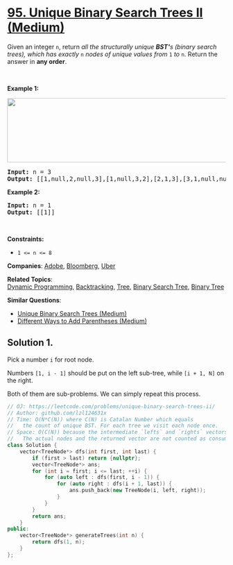 # [95. Unique Binary Search Trees II (Medium)](https://leetcode.com/problems/unique-binary-search-trees-ii)

<p>Given an integer <code>n</code>, return <em>all the structurally unique <strong>BST'</strong>s (binary search trees), which has exactly </em><code>n</code><em> nodes of unique values from</em> <code>1</code> <em>to</em> <code>n</code>. Return the answer in <strong>any order</strong>.</p>
<p>&nbsp;</p>
<p><strong class="example">Example 1:</strong></p>
<img alt="" src="https://assets.leetcode.com/uploads/2021/01/18/uniquebstn3.jpg" style="width: 600px; height: 148px;">
<pre><strong>Input:</strong> n = 3
<strong>Output:</strong> [[1,null,2,null,3],[1,null,3,2],[2,1,3],[3,1,null,null,2],[3,2,null,1]]
</pre>
<p><strong class="example">Example 2:</strong></p>
<pre><strong>Input:</strong> n = 1
<strong>Output:</strong> [[1]]
</pre>
<p>&nbsp;</p>
<p><strong>Constraints:</strong></p>
<ul>
	<li><code>1 &lt;= n &lt;= 8</code></li>
</ul>

**Companies**:
[Adobe](https://leetcode.com/company/adobe), [Bloomberg](https://leetcode.com/company/bloomberg), [Uber](https://leetcode.com/company/uber)

**Related Topics**:  
[Dynamic Programming](https://leetcode.com/tag/dynamic-programming/), [Backtracking](https://leetcode.com/tag/backtracking/), [Tree](https://leetcode.com/tag/tree/), [Binary Search Tree](https://leetcode.com/tag/binary-search-tree/), [Binary Tree](https://leetcode.com/tag/binary-tree/)

**Similar Questions**:
* [Unique Binary Search Trees (Medium)](https://leetcode.com/problems/unique-binary-search-trees/)
* [Different Ways to Add Parentheses (Medium)](https://leetcode.com/problems/different-ways-to-add-parentheses/)

## Solution 1.

Pick a number `i` for root node.

Numbers `[1, i - 1]` should be put on the left sub-tree, while `[i + 1, N]` on the right.

Both of them are sub-problems. We can simply repeat this process.

```cpp
// OJ: https://leetcode.com/problems/unique-binary-search-trees-ii/
// Author: github.com/lzl124631x
// Time: O(N*C(N)) where C(N) is Catalan Number which equals
//   the count of unique BST. For each tree we visit each node once.
// Space: O(C(N)) because the intermediate `lefts` and `rights` vectors.
//   The actual nodes and the returned vector are not counted as consumptions.
class Solution {
    vector<TreeNode*> dfs(int first, int last) {
        if (first > last) return {nullptr};
        vector<TreeNode*> ans;
        for (int i = first; i <= last; ++i) {
            for (auto left : dfs(first, i - 1)) {
                for (auto right : dfs(i + 1, last)) {
                    ans.push_back(new TreeNode(i, left, right));
                }
            }
        }
        return ans;
    }
public:
    vector<TreeNode*> generateTrees(int n) {
        return dfs(1, n);
    }
};
```